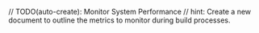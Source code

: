 // TODO(auto-create): Monitor System Performance
// hint: Create a new document to outline the metrics to monitor during build processes.
